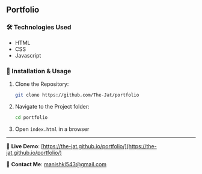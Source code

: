 ## Portfolio

### 🛠️ Technologies Used
- HTML
- CSS
- Javascript

### 📂 Installation & Usage
1. Clone the Repository:
   ```sh
   git clone https://github.com/The-Jat/portfolio
   ```
2. Navigate to the Project folder:
   ```sh
   cd portfolio
   ```
3. Open `index.html` in a browser
---

🔗 **Live Demo**: [https://the-jat.github.io/portfolio/](https://the-jat.github.io/portfolio/)

📧 **Contact Me**: [manishkl543@gmail.com](mailto:manishkl543@gmail.com)
